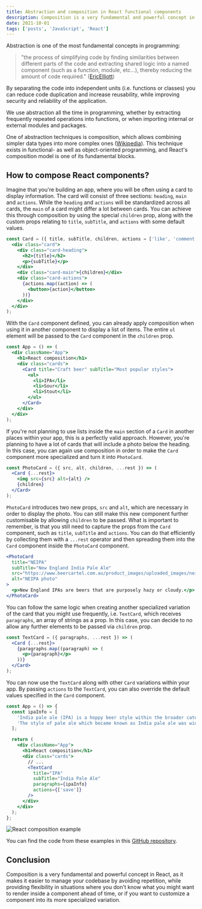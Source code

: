 ```yaml
---
title: Abstraction and composition in React functional components
description: Composition is a very fundamental and powerful concept in React because it makes it easier to manage your codebase by avoiding repetition, while providing flexibility in situations where you don't know what you might want to render inside a component ahead of time, or if you want to customize a component into its more specialized variation.
date: 2021-10-01
tags: ['posts', 'JavaScript', 'React']
---
```


Abstraction is one of the most fundamental concepts in programming:

>"the process of simplifying code by finding similarities between different parts of the code and extracting shared logic into a named component (such as a function, module, etc...), thereby reducing the amount of code required." ([EricElliott](https://ericelliottjs.com/premium-content/abstraction-and-composition))

By separating the code into independent units (i.e. functions or classes) you can reduce code duplication and increase reusability, while improving security and reliability of the application.

We use abstraction all the time in programming, whether by extracting frequently repeated operations into functions, or when importing internal or external modules and packages.

One of abstraction techniques is composition, which allows combining simpler data types into more complex ones ([Wikipedia](https://en.wikipedia.org/wiki/Object_composition)). This technique exists in functional- as well as object-oriented programming, and React's composition model is one of its fundamental blocks.

## How to compose React components?

Imagine that you're building an app, where you will be often using a card to display information. The card will consist of three sections: `heading`, `main` and `actions`. While the `heading` and `actions` will be standardized across all cards, the `main` of a card might differ a lot between cards. You can achieve this through composition by using the special `children` prop, along with the custom props relating to `title`, `subTitle`, and `actions` with some default values.

```jsx
const Card = ({ title, subTitle, children, actions = ['like', 'comment'] }) => (
  <div class="card">
    <div class="card-heading">
      <h2>{title}</h2>
      <p>{subTitle}</p>
    </div>
    <div class="card-main">{children}</div>
    <div class="card-actions">
      {actions.map((action) => (
        <button>{action}</button>
      ))}
    </div>
  </div>
);
```

With the `Card` component defined, you can already apply composition when using it in another component to display a list of items. The entire `ul` element will be passed to the `Card` component in the `children` prop.

```jsx
const App = () => (
  <div className="App">
    <h1>React composition</h1>
    <div class="cards">
      <Card title="Craft beer" subTitle="Most popular styles">
        <ul>
          <li>IPA</li>
          <li>Sour</li>
          <li>Stout</li>
        </ul>
      </Card>
    </div>
  </div>
);
```

If you're not planning to use lists inside the `main` section of a `Card` in another places within your app, this is a perfectly valid approach. However, you're planning to have a lot of cards that will include a photo below the heading. In this case, you can again use composition in order to make the `Card` component more specialized and turn it into `PhotoCard`.

```jsx
const PhotoCard = ({ src, alt, children, ...rest }) => (
  <Card {...rest}>
    <img src={src} alt={alt} />
    {children}
  </Card>
);
```

`PhotoCard` introduces two new props, `src` and `alt`, which are necessary in order to display the photo. You can still  make this new component further customisable by allowing `children` to be passed. What is important to remember, is that you still need to capture the props from the `Card` component, such as `title`, `subTitle` and `actions`. You can do that efficiently by collecting them with a `...rest` operator and then spreading them into the `Card` component inside the `PhotoCard` component.

```jsx
<PhotoCard
  title="NEIPA"
  subTitle="New England India Pale Ale"
  src="https://www.beercartel.com.au/product_images/uploaded_images/neipa2017-cp.jpg"
  alt="NEIPA photo"
>
  <p>New England IPAs are beers that are purposely hazy or cloudy.</p>
</PhotoCard>
```

You can follow the same logic when creating another specialized variation of the card that you might use frequently, i.e. `TextCard`, which receives `paragraphs`, an array of strings as a prop. In this case, you can decide to no allow any further elements to be passed via `children` prop.

```jsx
const TextCard = ({ paragraphs, ...rest }) => (
  <Card {...rest}>
    {paragraphs.map((paragraph) => (
      <p>{paragraph}</p>
    ))}
  </Card>
);
```

You can now use the `TextCard` along with other `Card` variations within your app. By passing `actions` to the `TextCard`, you can also override the default values specified in the `Card` component.

```jsx
const App = () => {
  const ipaInfo = [
    'India pale ale (IPA) is a hoppy beer style within the broader category of pale ale.',
    'The style of pale ale which became known as India pale ale was widespread in England by 1815, and would grow in popularity, notably as an export beer shipped to India and elsewhere.',
  ];

  return (
    <div className="App">
      <h1>React composition</h1>
      <div class="cards">
		// ...
        <TextCard
          title="IPA"
          subTitle="India Pale Ale"
          paragraphs={ipaInfo}
          actions={['save']}
        />
      </div>
    </div>
  );
};
```

![React composition example](https://firebasestorage.googleapis.com/v0/b/firescript-577a2.appspot.com/o/imgs%2Fapp%2Fpawel%2F-nVMIJTxD9.png?alt=media&token=982cd1c3-4dd6-49b9-9ecb-e06e61470fa6)

You can find the code from these examples in this [GitHub repository](https://github.com/pawel-cebula/react-composition).

## Conclusion

Composition is a very fundamental and powerful concept in React, as it makes it easier to manage your codebase  by avoiding repetition, while providing flexibility in situations where you don't know what you might want to render inside a component ahead of time, or if you want to customize a component into its more specialized variation.

